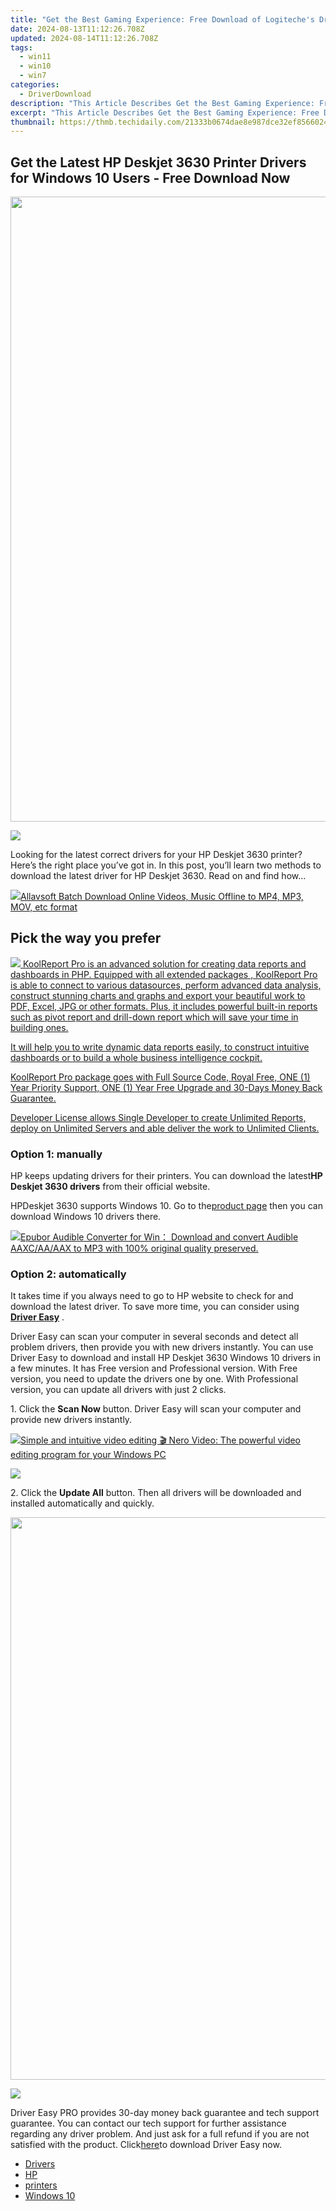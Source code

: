 ```yaml
---
title: "Get the Best Gaming Experience: Free Download of Logiteche's Driving Force GT Driver for Windows Users (Windows 7, 10 & 11)"
date: 2024-08-13T11:12:26.708Z
updated: 2024-08-14T11:12:26.708Z
tags:
  - win11
  - win10
  - win7
categories:
  - DriverDownload
description: "This Article Describes Get the Best Gaming Experience: Free Download of Logiteche's Driving Force GT Driver for Windows Users (Windows 7, 10 & 11)"
excerpt: "This Article Describes Get the Best Gaming Experience: Free Download of Logiteche's Driving Force GT Driver for Windows Users (Windows 7, 10 & 11)"
thumbnail: https://thmb.techidaily.com/21333b0674dae8e987dce32ef856602446e7d37aac1b972fab53c865a8b5f643.jpg
---
```


## Get the Latest HP Deskjet 3630 Printer Drivers for Windows 10 Users - Free Download Now

<!-- affiliate ads begin -->
<a href="https://lightailing.sjv.io/c/5597632/1725213/17190" target="_top" id="1725213"><img src="//a.impactradius-go.com/display-ad/17190-1725213" border="0" alt="" width="1000" height="1000"/></a><img height="0" width="0" src="https://imp.pxf.io/i/5597632/1725213/17190" style="position:absolute;visibility:hidden;" border="0" />
<!-- affiliate ads end -->
![](https://images.drivereasy.com/wp-content/uploads/2016/12/img_5847b6f738209.jpg)

 Looking for the latest correct drivers for your HP Deskjet 3630 printer? Here’s the right place you’ve got in. In this post, you’ll learn two methods to download the latest driver for HP Deskjet 3630\. Read on and find how…

<!-- affiliate ads begin -->
<a href="https://secure.2checkout.com/order/checkout.php?PRODS=4631056&QTY=1&AFFILIATE=108875&CART=1"><img src="https://secure.avangate.com/images/merchant/997e65474a248252883b485717f7d098/products/buy-windows.png" border="0">Allavsoft Batch Download Online Videos, Music Offline to MP4, MP3, MOV, etc format </a>
<!-- affiliate ads end -->
## Pick the way you prefer

<!-- affiliate ads begin -->
<a href="https://secure.2checkout.com/order/checkout.php?PRODS=4737285&QTY=1&AFFILIATE=108875&CART=1"><img src="https://secure.avangate.com/images/merchant/b2f83c409ce63012229fb9cd465bdcfe/products/copy_reporting_system.png" border="0">  KoolReport Pro  is an advanced solution for creating data reports and dashboards in PHP. Equipped with all  extended packages , KoolReport Pro is able to connect to various datasources, perform advanced data analysis, construct stunning charts and graphs and export your beautiful work to PDF, Excel, JPG or other formats. Plus, it includes powerful built-in reports such as pivot report and drill-down report which will save your time in building ones. 

 It will help you to write dynamic data reports easily, to construct intuitive dashboards or to build a whole business intelligence cockpit. 

  KoolReport Pro  package goes with Full Source Code, Royal Free, ONE (1) Year Priority Support, ONE (1) Year Free Upgrade and 30-Days Money Back Guarantee. 

  Developer License  allows  Single Developer  to create Unlimited Reports, deploy on Unlimited Servers and able deliver the work to Unlimited Clients. </a>
<!-- affiliate ads end -->
### **Option 1: manually**

 HP keeps updating drivers for their printers. You can download the latest**HP Deskjet 3630 drivers** from their official website.
  
 HPDeskjet 3630 supports Windows 10. Go to the[product page](http://support.hp.com/us-en/product/HP-DeskJet-3630-All-in-One-Printer-series/7172306/drivers) then you can download Windows 10 drivers there.

<!-- affiliate ads begin -->
<a href="https://secure.2checkout.com/order/checkout.php?PRODS=4708689&QTY=1&AFFILIATE=108875&CART=1"><img src="https://www.epubor.com/images/uppic/audible-converter-interface.png" border="0">Epubor Audible Converter for Win： Download and convert Audible AAXC/AA/AAX to MP3 with 100% original quality preserved.</a>
<!-- affiliate ads end -->
### Option 2: automatically

 It takes time if you always need to go to HP website to check for and download the latest driver. To save more time, you can consider using **[Driver Easy](https://tools.techidaily.com/drivereasy/download/)**  .
  
 Driver Easy can scan your computer in several seconds and detect all problem drivers, then provide you with new drivers instantly. You can use Driver Easy to download and install HP Deskjet 3630 Windows 10 drivers in a few minutes. It has Free version and Professional version. With Free version, you need to update the drivers one by one. With Professional version, you can update all drivers with just 2 clicks.  
  
 1\. Click the **Scan Now** button. Driver Easy will scan your computer and provide new drivers instantly.  

<!-- affiliate ads begin -->
<a href="https://store.nero.com/order/checkout.php?PRODS=42296685&QTY=1&AFFILIATE=108875&CART=1"><img src="http://cdnwww.nero.com/nero-com-wAssets/img/banners/2022/video-pp/ScreenshotSlider/Nero-Video-Advanced-editing.JPG" border="0">Simple and intuitive video editing
🎬 Nero Video:
The powerful video editing program for your Windows PC</a>
<!-- affiliate ads end -->
![](https://images.drivereasy.com/wp-content/uploads/2017/04/img_58feda78bc337.png)

 2\. Click the **Update All** button. Then all drivers will be downloaded and installed automatically and quickly.  
  
<!-- affiliate ads begin -->
<a href="https://tinyland.pxf.io/c/5597632/1793214/19135" target="_top" id="1793214"><img src="//a.impactradius-go.com/display-ad/19135-1793214" border="0" alt="" width="900" height="900"/></a><img height="0" width="0" src="https://imp.pxf.io/i/5597632/1793214/19135" style="position:absolute;visibility:hidden;" border="0" />
<!-- affiliate ads end -->
![](https://images.drivereasy.com/wp-content/uploads/2017/04/img_58fee11060ec2.jpg)

Driver Easy PRO provides 30-day money back guarantee and tech support guarantee. You can contact our tech support for further assistance regarding any driver problem. And just ask for a full refund if you are not satisfied with the product. Click[here](https://tools.techidaily.com/drivereasy/download/)to download Driver Easy now.

* [Drivers](https://tools.techidaily.com/drivereasy/download/)
* [HP](https://tools.techidaily.com/drivereasy/download/)
* [printers](https://tools.techidaily.com/drivereasy/download/)
* [Windows 10](https://tools.techidaily.com/drivereasy/download/)

<ins class="adsbygoogle"
     style="display:block"
     data-ad-format="autorelaxed"
     data-ad-client="ca-pub-7571918770474297"
     data-ad-slot="1223367746"></ins>



<ins class="adsbygoogle"
     style="display:block"
     data-ad-client="ca-pub-7571918770474297"
     data-ad-slot="8358498916"
     data-ad-format="auto"
     data-full-width-responsive="true"></ins>


